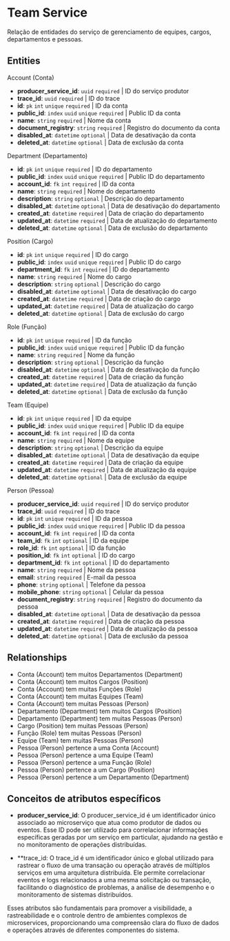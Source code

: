 # Team Service

Relação de entidades do serviço de gerenciamento de equipes, cargos, departamentos e pessoas.

## Entities

Account (Conta)

- **producer_service_id**: `uuid` `required` | ID do serviço produtor
- **trace_id**: `uuid` `required` | ID do trace
- **id**: `pk` `int` `unique` `required` | ID da conta
- **public_id**: `index` `uuid` `unique` `required` | Public ID da conta
- **name**: `string` `required` | Nome da conta
- **document_registry**: `string` `required` | Registro do documento da conta
- **disabled_at**: `datetime` `optional` | Data de desativação da conta
- **deleted_at**: `datetime` `optional` | Data de exclusão da conta

Department (Departamento)

- **id**: `pk` `int` `unique` `required` | ID do departamento
- **public_id**: `index` `uuid` `unique` `required` | Public ID do departamento
- **account_id**: `fk` `int` `required` | ID da conta
- **name**: `string` `required` | Nome do departamento
- **description**: `string` `optional` | Descrição do departamento
- **disabled_at**: `datetime` `optional` | Data de desativação do departamento
- **created_at**: `datetime` `required` | Data de criação do departamento
- **updated_at**: `datetime` `required` | Data de atualização do departamento
- **deleted_at**: `datetime` `optional` | Data de exclusão do departamento

Position (Cargo)

- **id**: `pk` `int` `unique` `required` | ID do cargo
- **public_id**: `index` `uuid` `unique` `required` | Public ID do cargo
- **department_id**: `fk` `int` `required` | ID do departamento
- **name**: `string` `required` | Nome do cargo
- **description**: `string` `optional` | Descrição do cargo
- **disabled_at**: `datetime` `optional` | Data de desativação do cargo
- **created_at**: `datetime` `required` | Data de criação do cargo
- **updated_at**: `datetime` `required` | Data de atualização do cargo
- **deleted_at**: `datetime` `optional` | Data de exclusão do cargo

Role (Função)

- **id**: `pk` `int` `unique` `required` | ID da função
- **public_id**: `index` `uuid` `unique` `required` | Public ID da função
- **name**: `string` `required` | Nome da função
- **description**: `string` `optional` | Descrição da função
- **disabled_at**: `datetime` `optional` | Data de desativação da função
- **created_at**: `datetime` `required` | Data de criação da função
- **updated_at**: `datetime` `required` | Data de atualização da função
- **deleted_at**: `datetime` `optional` | Data de exclusão da função

Team (Equipe)

- **id**: `pk` `int` `unique` `required` | ID da equipe
- **public_id**: `index` `uuid` `unique` `required` | Public ID da equipe
- **account_id**: `fk` `int` `required` | ID da conta
- **name**: `string` `required` | Nome da equipe
- **description**: `string` `optional` | Descrição da equipe
- **disabled_at**: `datetime` `optional` | Data de desativação da equipe
- **created_at**: `datetime` `required` | Data de criação da equipe
- **updated_at**: `datetime` `required` | Data de atualização da equipe
- **deleted_at**: `datetime` `optional` | Data de exclusão da equipe

Person (Pessoa)

- **producer_service_id**: `uuid` `required` | ID do serviço produtor
- **trace_id**: `uuid` `required` | ID do trace
- **id**: `pk` `int` `unique` `required` | ID da pessoa
- **public_id**: `index` `uuid` `unique` `required` | Public ID da pessoa
- **account_id**: `fk` `int` `required` | ID da conta
- **team_id**: `fk` `int` `optional` | ID da equipe
- **role_id**: `fk` `int` `optional` | ID da função
- **position_id**: `fk` `int` `optional` | ID do cargo
- **department_id**: `fk` `int` `optional` | ID do departamento
- **name**: `string` `required` | Nome da pessoa
- **email**: `string` `required` | E-mail da pessoa
- **phone**: `string` `optional` | Telefone da pessoa
- **mobile_phone**: `string` `optional` | Celular da pessoa
- **document_registry**: `string` `required` | Registro do documento da pessoa
- **disabled_at**: `datetime` `optional` | Data de desativação da pessoa
- **created_at**: `datetime` `required` | Data de criação da pessoa
- **updated_at**: `datetime` `required` | Data de atualização da pessoa
- **deleted_at**: `datetime` `optional` | Data de exclusão da pessoa

## Relationships

- Conta (Account) tem muitos Departamentos (Department)
- Conta (Account) tem muitos Cargos (Position)
- Conta (Account) tem muitas Funções (Role)
- Conta (Account) tem muitas Equipes (Team)
- Conta (Account) tem muitas Pessoas (Person)
- Departamento (Department) tem muitos Cargos (Position)
- Departamento (Department) tem muitas Pessoas (Person)
- Cargo (Position) tem muitas Pessoas (Person)
- Função (Role) tem muitas Pessoas (Person)
- Equipe (Team) tem muitas Pessoas (Person)
- Pessoa (Person) pertence a uma Conta (Account)
- Pessoa (Person) pertence a uma Equipe (Team)
- Pessoa (Person) pertence a uma Função (Role)
- Pessoa (Person) pertence a um Cargo (Position)
- Pessoa (Person) pertence a um Departamento (Department)

## Conceitos de atributos específicos

- **producer_service_id**: O producer_service_id é um identificador único associado ao microserviço que atua como produtor de dados ou eventos. Esse ID pode ser utilizado para correlacionar informações específicas geradas por um serviço em particular, ajudando na gestão e no monitoramento de operações distribuídas.

- **trace_id: O trace_id é um identificador único e global utilizado para rastrear o fluxo de uma transação ou operação através de múltiplos serviços em uma arquitetura distribuída. Ele permite correlacionar eventos e logs relacionados a uma mesma solicitação ou transação, facilitando o diagnóstico de problemas, a análise de desempenho e o monitoramento de sistemas distribuídos.

Esses atributos são fundamentais para promover a visibilidade, a rastreabilidade e o controle dentro de ambientes complexos de microservices, proporcionando uma compreensão clara do fluxo de dados e operações através de diferentes componentes do sistema.
